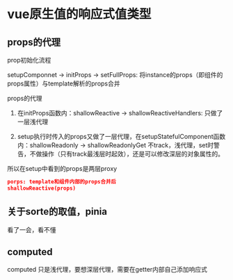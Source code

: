 # vue原生值的响应式值类型

## props的代理

prop初始化流程

setupComponnet -> initProps -> setFullProps: 将instance的props（即组件的props属性）与template解析的props合并

props的代理

1. 在initProps函数内：shallowReactive -> shallowReactiveHandlers: 只做了一层浅代理

2. setup执行时传入的props又做了一层代理，在setupStatefulComponent函数内：shallowReadonly -> shallowReadonlyGet 不track，浅代理，set时警告，不做操作（只有track最浅层时起效），还是可以修改深层的对象属性的。

所以在setup中看到的props是两层proxy

```json
porps: template和组件内部的props合并后
shallowReactive(props)
```



## 关于sorte的取值，pinia

看了一会，看不懂



## computed

computed 只是浅代理，要想深层代理，需要在getter内部自己添加响应式
